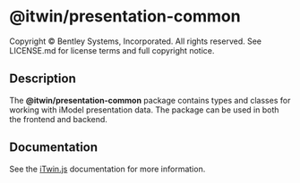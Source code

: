 # @itwin/presentation-common

Copyright © Bentley Systems, Incorporated. All rights reserved. See LICENSE.md for license terms and full copyright notice.

## Description

The **@itwin/presentation-common** package contains types and classes for working with
iModel presentation data. The package can be used in both the frontend and backend.

## Documentation

See the [iTwin.js](https://www.itwinjs.org) documentation for more information.
